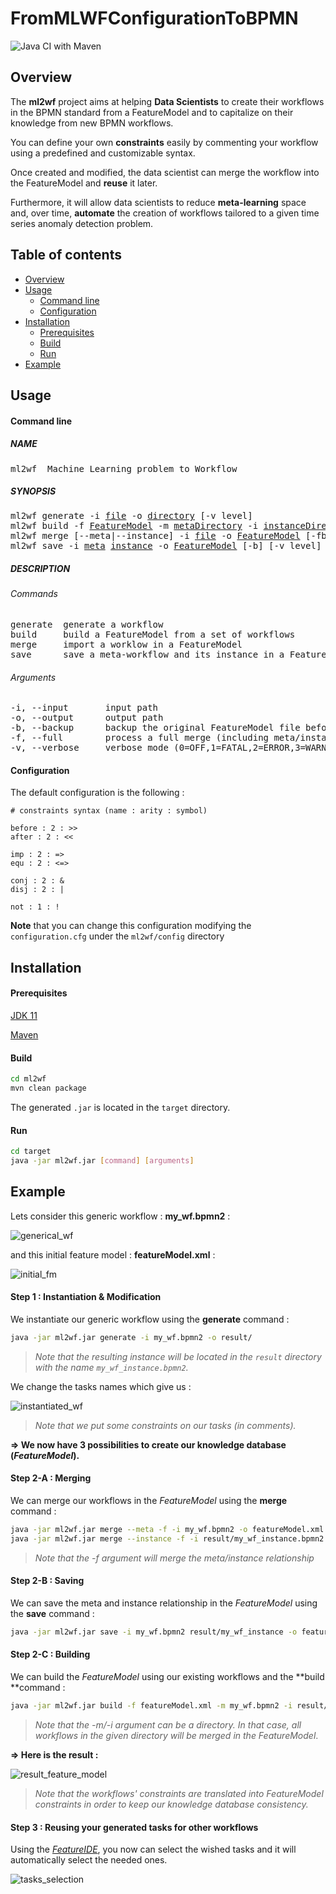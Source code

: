 # FromMLWFConfigurationToBPMN
![Java CI with Maven](https://github.com/MireilleBF/FromMLWFConfigurationToBPMN/workflows/Java%20CI%20with%20Maven/badge.svg)

## Overview

The **ml2wf** project aims at helping **Data Scientists** to create their workflows in the BPMN standard from a FeatureModel and to capitalize on their knowledge from new BPMN workflows.

You can define your own **constraints** easily by commenting your workflow using a predefined and customizable syntax.

Once created and modified, the data scientist can merge the workflow into the FeatureModel and **reuse** it later.

Furthermore, it will allow data scientists to reduce **meta-learning** space and, over time, **automate** the creation of workflows tailored to a given time series anomaly detection problem.

## Table of contents

- [Overview](#Overview)
- [Usage](#Usage)
  - [Command line](#command-line)
  - [Configuration](#Configuration)
- [Installation](#Installation)
  - [Prerequisites](#Prerequisites)
  - [Build](#Build)
  - [Run](#Run)
- [Example](#Example)

## Usage

#### Command line

##### NAME

<pre>
ml2wf  Machine Learning problem to Workflow
</pre>
##### SYNOPSIS

<pre>ml2wf generate -i <ins>file</ins> -o <ins>directory</ins> [-v level]
ml2wf build -f <ins>FeatureModel</ins> -m <ins>metaDirectory</ins> -i <ins>instanceDirectory</ins> [-b] [-v level]
ml2wf merge [--meta|--instance] -i <ins>file</ins> -o <ins>FeatureModel</ins> [-fb] [-v level]
ml2wf save -i <ins>meta</ins> <ins>instance</ins> -o <ins>FeatureModel</ins> [-b] [-v level]</pre>

##### DESCRIPTION

###### Commands

<pre>generate  generate a workflow
build     build a FeatureModel from a set of workflows
merge     import a worklow in a FeatureModel
save      save a meta-workflow and its instance in a FeatureModel</pre>

###### Arguments

<pre>-i, --input       input path
-o, --output      output path
-b, --backup      backup the original FeatureModel file before any modification
-f, --full		  process a full merge (including meta/instance relationship)
-v, --verbose     verbose mode (0=OFF,1=FATAL,2=ERROR,3=WARN,4=INFO,5=DEBUG,6=TRACE,7=ALL)</pre>


#### Configuration

The default configuration is the following :

```
# constraints syntax (name : arity : symbol)

before : 2 : >>
after : 2 : <<

imp : 2 : =>
equ : 2 : <=>

conj : 2 : &
disj : 2 : |

not : 1 : !
```

**Note** that you can change this configuration modifying the `configuration.cfg` under the `ml2wf/config` directory

## Installation

#### Prerequisites

[JDK 11](https://www.oracle.com/java/technologies/javase-jdk11-downloads.html)

[Maven](https://maven.apache.org/)

#### Build

```bash
cd ml2wf
mvn clean package
```

The generated `.jar` is located in the `target` directory.

#### Run

```bash
cd target
java -jar ml2wf.jar [command] [arguments]
```


## Example

Lets consider this generic workflow : **my_wf.bpmn2** :

![generical_wf](./img/generical_wf.png)

and this initial feature model : **featureModel.xml** :

![initial_fm](./img/initial_fm.png)

#### Step 1 : Instantiation & Modification

We instantiate our generic workflow using the **generate** command :

```bash
java -jar ml2wf.jar generate -i my_wf.bpmn2 -o result/
```

> *Note that the resulting instance will be located in the `result` directory with the name `my_wf_instance.bpmn2`.*

We change the tasks names which give us :

![instantiated_wf](./img/instantiated_wf.png)

> *Note that we put some constraints on our tasks (in comments).*

**=> We now have 3 possibilities to create our knowledge database (*FeatureModel*).**

#### Step 2-A : Merging

We can merge our workflows in the *FeatureModel* using the **merge** command :

```bash
java -jar ml2wf.jar merge --meta -f -i my_wf.bpmn2 -o featureModel.xml
java -jar ml2wf.jar merge --instance -f -i result/my_wf_instance.bpmn2 -o featureModel.xml
```

> *Note that the -f argument will merge the meta/instance relationship*

#### Step 2-B : Saving

We can save the meta and instance relationship in the *FeatureModel* using the **save** command :

```bash
java -jar ml2wf.jar save -i my_wf.bpmn2 result/my_wf_instance -o featureModel.xml
```

#### Step 2-C : Building

We can build the *FeatureModel* using our existing workflows and the **build **command :

```bash
java -jar ml2wf.jar build -f featureModel.xml -m my_wf.bpmn2 -i result/
```

> *Note that the -m/-i argument can be a directory. In that case, all workflows in the given directory will be merged in the FeatureModel*.

**=> Here is the result :**

![result_feature_model](img/result_fm.png)

> *Note that the workflows' constraints are translated into FeatureModel constraints in order to keep our knowledge database consistency.*

#### Step 3  : Reusing your generated tasks for other workflows

Using the [*FeatureIDE*](https://featureide.github.io/), you now can select the wished tasks and it will automatically select the needed ones.

![tasks_selection](./img/tasks_selection.png)
